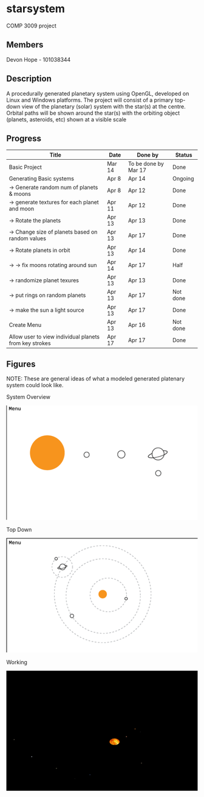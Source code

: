 # starsystem
COMP 3009 project

## Members

Devon Hope - 101038344

## Description

A procedurally generated planetary system using OpenGL, developed on Linux and Windows platforms. The project will consist of a primary top-down view of the planetary (solar) system with the star(s) at the centre. Orbital paths will be shown around the star(s) with the orbiting object (planets, asteroids, etc) shown at a visible scale

## Progress

| Title    	| Date   | Done by 		 | Status  |
| ------------- | ------ | --------------------- | ------- |
| Basic Project | Mar 14 | To be done by Mar 17  | Done |
| Generating Basic systems | Apr 8 | Apr 14 | Ongoing |
| -> Generate random num of planets & moons| Apr 8| Apr 12 | Done |
| -> generate textures for each planet and moon| Apr 11| Apr 12| Done |
| -> Rotate the planets | Apr 13 | Apr 13| Done |
| -> Change size of planets based on random values | Apr 13 | Apr 17 | Done |
| -> Rotate planets in orbit | Apr 13 | Apr 14 | Done |
| -> -> fix moons rotating around sun | Apr 14 | Apr 17| Half |
| -> randomize planet texures | Apr 13 | Apr 13 | Done |
| -> put rings on random planets | Apr 13 | Apr 17 | Not done |
| -> make the sun a light source | Apr 13 | Apr 17| Done |
| Create Menu | Apr 13| Apr 16| Not done |
| Allow user to view individual planets from key strokes| Apr 17 | Apr 17 | Done |

## Figures

NOTE: These are general ideas of what a modeled generated platenary system could look like.

System Overview

![figure 1](/figures/sys-overview.png)

Top Down

![figure 2](/figures/top-down.png)

Working

![figure 3](/figures/working_fig.PNG)